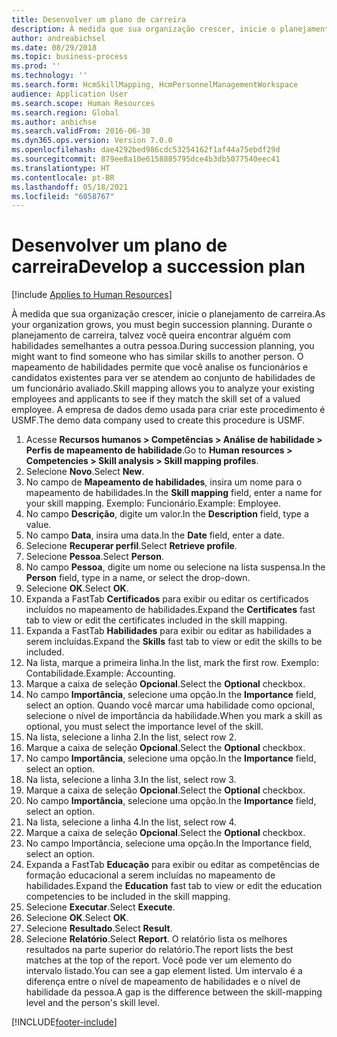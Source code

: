 ```yaml
---
title: Desenvolver um plano de carreira
description: À medida que sua organização crescer, inicie o planejamento de carreira.
author: andreabichsel
ms.date: 08/29/2018
ms.topic: business-process
ms.prod: ''
ms.technology: ''
ms.search.form: HcmSkillMapping, HcmPersonnelManagementWorkspace
audience: Application User
ms.search.scope: Human Resources
ms.search.region: Global
ms.author: anbichse
ms.search.validFrom: 2016-06-30
ms.dyn365.ops.version: Version 7.0.0
ms.openlocfilehash: dae4292bed986cdc53254162f1af44a75ebdf29d
ms.sourcegitcommit: 879ee8a10e6158885795dce4b3db5077540eec41
ms.translationtype: HT
ms.contentlocale: pt-BR
ms.lasthandoff: 05/18/2021
ms.locfileid: "6058767"
---
```

# <a name="develop-a-succession-plan"></a><span data-ttu-id="a8c16-103">Desenvolver um plano de carreira</span><span class="sxs-lookup"><span data-stu-id="a8c16-103">Develop a succession plan</span></span>

[!include [Applies to Human Resources](../includes/applies-to-hr.md)]

<span data-ttu-id="a8c16-104">À medida que sua organização crescer, inicie o planejamento de carreira.</span><span class="sxs-lookup"><span data-stu-id="a8c16-104">As your organization grows, you must begin succession planning.</span></span> <span data-ttu-id="a8c16-105">Durante o planejamento de carreira, talvez você queira encontrar alguém com habilidades semelhantes a outra pessoa.</span><span class="sxs-lookup"><span data-stu-id="a8c16-105">During succession planning, you might want to find someone who has similar skills to another person.</span></span> <span data-ttu-id="a8c16-106">O mapeamento de habilidades permite que você analise os funcionários e candidatos existentes para ver se atendem ao conjunto de habilidades de um funcionário avaliado.</span><span class="sxs-lookup"><span data-stu-id="a8c16-106">Skill mapping allows you to analyze your existing employees and applicants to see if they match the skill set of a valued employee.</span></span> <span data-ttu-id="a8c16-107">A empresa de dados demo usada para criar este procedimento é USMF.</span><span class="sxs-lookup"><span data-stu-id="a8c16-107">The demo data company used to create this procedure is USMF.</span></span>

1. <span data-ttu-id="a8c16-108">Acesse **Recursos humanos > Competências > Análise de habilidade > Perfis de mapeamento de habilidade**.</span><span class="sxs-lookup"><span data-stu-id="a8c16-108">Go to **Human resources > Competencies > Skill analysis > Skill mapping profiles**.</span></span>
2. <span data-ttu-id="a8c16-109">Selecione **Novo**.</span><span class="sxs-lookup"><span data-stu-id="a8c16-109">Select **New**.</span></span>
3. <span data-ttu-id="a8c16-110">No campo de **Mapeamento de habilidades**, insira um nome para o mapeamento de habilidades.</span><span class="sxs-lookup"><span data-stu-id="a8c16-110">In the **Skill mapping** field, enter a name for your skill mapping.</span></span> <span data-ttu-id="a8c16-111">Exemplo: Funcionário.</span><span class="sxs-lookup"><span data-stu-id="a8c16-111">Example: Employee.</span></span>
4. <span data-ttu-id="a8c16-112">No campo **Descrição**, digite um valor.</span><span class="sxs-lookup"><span data-stu-id="a8c16-112">In the **Description** field, type a value.</span></span>
5. <span data-ttu-id="a8c16-113">No campo **Data**, insira uma data.</span><span class="sxs-lookup"><span data-stu-id="a8c16-113">In the **Date** field, enter a date.</span></span>
6. <span data-ttu-id="a8c16-114">Selecione **Recuperar perfil**.</span><span class="sxs-lookup"><span data-stu-id="a8c16-114">Select **Retrieve profile**.</span></span>
7. <span data-ttu-id="a8c16-115">Selecione **Pessoa**.</span><span class="sxs-lookup"><span data-stu-id="a8c16-115">Select **Person**.</span></span>
8. <span data-ttu-id="a8c16-116">No campo **Pessoa**, digite um nome ou selecione na lista suspensa.</span><span class="sxs-lookup"><span data-stu-id="a8c16-116">In the **Person** field, type in a name, or select the drop-down.</span></span>
9. <span data-ttu-id="a8c16-117">Selecione **OK**.</span><span class="sxs-lookup"><span data-stu-id="a8c16-117">Select **OK**.</span></span>
10. <span data-ttu-id="a8c16-118">Expanda a FastTab **Certificados** para exibir ou editar os certificados incluídos no mapeamento de habilidades.</span><span class="sxs-lookup"><span data-stu-id="a8c16-118">Expand the **Certificates** fast tab to view or edit the certificates included in the skill mapping.</span></span>
11. <span data-ttu-id="a8c16-119">Expanda a FastTab **Habilidades** para exibir ou editar as habilidades a serem incluídas.</span><span class="sxs-lookup"><span data-stu-id="a8c16-119">Expand the **Skills** fast tab to view or edit the skills to be included.</span></span>
12. <span data-ttu-id="a8c16-120">Na lista, marque a primeira linha.</span><span class="sxs-lookup"><span data-stu-id="a8c16-120">In the list, mark the first row.</span></span> <span data-ttu-id="a8c16-121">Exemplo: Contabilidade.</span><span class="sxs-lookup"><span data-stu-id="a8c16-121">Example:  Accounting.</span></span>
13. <span data-ttu-id="a8c16-122">Marque a caixa de seleção **Opcional**.</span><span class="sxs-lookup"><span data-stu-id="a8c16-122">Select the **Optional** checkbox.</span></span>
14. <span data-ttu-id="a8c16-123">No campo **Importância**, selecione uma opção.</span><span class="sxs-lookup"><span data-stu-id="a8c16-123">In the **Importance** field, select an option.</span></span> <span data-ttu-id="a8c16-124">Quando você marcar uma habilidade como opcional, selecione o nível de importância da habilidade.</span><span class="sxs-lookup"><span data-stu-id="a8c16-124">When you mark a skill as optional, you must select the importance level of the skill.</span></span>  
15. <span data-ttu-id="a8c16-125">Na lista, selecione a linha 2.</span><span class="sxs-lookup"><span data-stu-id="a8c16-125">In the list, select row 2.</span></span>
16. <span data-ttu-id="a8c16-126">Marque a caixa de seleção **Opcional**.</span><span class="sxs-lookup"><span data-stu-id="a8c16-126">Select the **Optional** checkbox.</span></span>
17. <span data-ttu-id="a8c16-127">No campo **Importância**, selecione uma opção.</span><span class="sxs-lookup"><span data-stu-id="a8c16-127">In the **Importance** field, select an option.</span></span>
18. <span data-ttu-id="a8c16-128">Na lista, selecione a linha 3.</span><span class="sxs-lookup"><span data-stu-id="a8c16-128">In the list, select row 3.</span></span>
19. <span data-ttu-id="a8c16-129">Marque a caixa de seleção **Opcional**.</span><span class="sxs-lookup"><span data-stu-id="a8c16-129">Select the **Optional** checkbox.</span></span>
20. <span data-ttu-id="a8c16-130">No campo **Importância**, selecione uma opção.</span><span class="sxs-lookup"><span data-stu-id="a8c16-130">In the **Importance** field, select an option.</span></span>
21. <span data-ttu-id="a8c16-131">Na lista, selecione a linha 4.</span><span class="sxs-lookup"><span data-stu-id="a8c16-131">In the list, select row 4.</span></span>
22. <span data-ttu-id="a8c16-132">Marque a caixa de seleção **Opcional**.</span><span class="sxs-lookup"><span data-stu-id="a8c16-132">Select the **Optional** checkbox.</span></span>
23. <span data-ttu-id="a8c16-133">No campo Importância, selecione uma opção.</span><span class="sxs-lookup"><span data-stu-id="a8c16-133">In the Importance field, select an option.</span></span>
24. <span data-ttu-id="a8c16-134">Expanda a FastTab **Educação** para exibir ou editar as competências de formação educacional a serem incluídas no mapeamento de habilidades.</span><span class="sxs-lookup"><span data-stu-id="a8c16-134">Expand the **Education** fast tab to view or edit the education competencies to be included in the skill mapping.</span></span>
25. <span data-ttu-id="a8c16-135">Selecione **Executar**.</span><span class="sxs-lookup"><span data-stu-id="a8c16-135">Select **Execute**.</span></span>
26. <span data-ttu-id="a8c16-136">Selecione **OK**.</span><span class="sxs-lookup"><span data-stu-id="a8c16-136">Select **OK**.</span></span>
27. <span data-ttu-id="a8c16-137">Selecione **Resultado**.</span><span class="sxs-lookup"><span data-stu-id="a8c16-137">Select **Result**.</span></span>
28. <span data-ttu-id="a8c16-138">Selecione **Relatório**.</span><span class="sxs-lookup"><span data-stu-id="a8c16-138">Select **Report**.</span></span> <span data-ttu-id="a8c16-139">O relatório lista os melhores resultados na parte superior do relatório.</span><span class="sxs-lookup"><span data-stu-id="a8c16-139">The report lists the best matches at the top of the report.</span></span> <span data-ttu-id="a8c16-140">Você pode ver um elemento do intervalo listado.</span><span class="sxs-lookup"><span data-stu-id="a8c16-140">You can see a gap element listed.</span></span> <span data-ttu-id="a8c16-141">Um intervalo é a diferença entre o nível de mapeamento de habilidades e o nível de habilidade da pessoa.</span><span class="sxs-lookup"><span data-stu-id="a8c16-141">A gap is the difference between the skill-mapping level and the person's skill level.</span></span>  



[!INCLUDE[footer-include](../includes/footer-banner.md)]